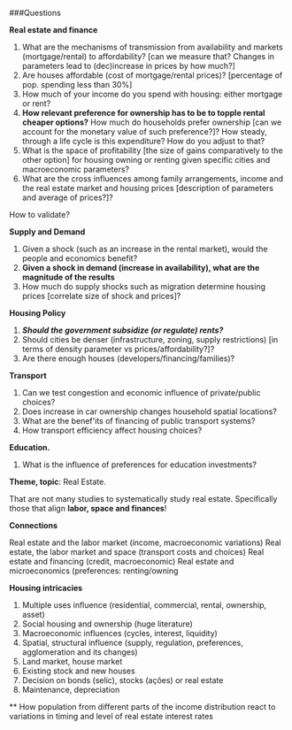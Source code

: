 ###Questions

**Real estate and finance**
1. What are the mechanisms of transmission from availability and markets (mortgage/rental) to affordability? [can we measure that? Changes in parameters lead to (dec)increase in prices by how much?]
2. Are houses affordable (cost of mortgage/rental prices)? [percentage of pop. spending less than 30%]
3. How much of your income do you spend with housing: either mortgage or rent? 
4. **How relevant preference for ownership has to be to topple rental cheaper options?** How much do households prefer ownership [can we account for the monetary value of such preference?]? How steady, through a life cycle is this expenditure? How do you adjust to that? 
5. What is the space of profitability [the size of gains comparatively to the other option] for housing owning or renting given specific cities and macroeconomic parameters?
6. What are the cross influences among family arrangements, income and the real estate market and housing prices [description of parameters and average of prices?]?

How to validate?

**Supply and Demand**
1. Given a shock (such as an increase in the rental market), would the people and economics benefit?
2. **Given a shock in demand (increase in availability), what are the magnitude of the results**
2. How much do supply shocks such as migration determine housing prices [correlate size of shock and prices]?

**Housing Policy**
1. ***Should the government subsidize (or regulate) rents?***
2. Should cities be denser (infrastructure, zoning, supply restrictions) [in terms of density parameter vs prices/affordability?]?
3. Are there enough houses (developers/financing/families)?

**Transport** 
1. Can we test congestion and economic influence of private/public choices?
2. Does increase in car ownership changes household spatial locations?
3. What are the benef'its of financing of public transport systems?
4. How transport efficiency affect housing choices?

**Education.**
1. What is the influence of preferences for education investments?

**Theme, topic**: Real Estate.

That are not many studies to systematically study real estate. Specifically those that align **labor, space and finances**!

**Connections**

Real estate and the labor market (income, macroeconomic variations)
Real estate, the labor market and space (transport costs and choices)
Real estate and financing (credit, macroeconomic)
Real estate and microeconomics (preferences: renting/owning

**Housing intricacies**

1. Multiple uses influence (residential, commercial, rental, ownership, asset)
2. Social housing and ownership (huge literature)
3. Macroeconomic influences (cycles, interest, liquidity)
4. Spatial, structural influence (supply, regulation, preferences, agglomeration and its changes) 
5. Land market, house market 
6. Existing stock and new houses
7. Decision on bonds (selic), stocks (ações) or real estate
8. Maintenance, depreciation 

** How population from different parts of the income distribution react to variations in 
timing and level of real estate interest rates
